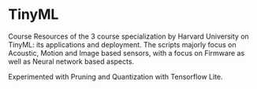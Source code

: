 # TinyML
Course Resources of the 3 course specialization by Harvard University on TinyML: its applications and deployment.
The scripts majorly focus on Acoustic, Motion and Image based sensors, with a focus on Firmware as well as Neural network based aspects. 

Experimented with Pruning and Quantization with Tensorflow Lite.
